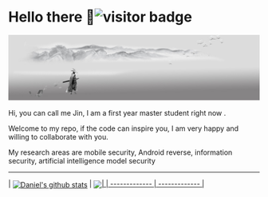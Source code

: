 # Hello there 👋<img src="https://visitor-badge.laobi.icu/badge?page_id=ayjin-dev.visitor-badge" alt="visitor badge"/>  

![](./img/background.jpg)

Hi, you can call me Jin, I am a first year master student right now .

Welcome to my repo, if the code can inspire you, I am very happy and willing to collaborate with you.

My research areas are mobile security, Android reverse, information security, artificial intelligence model security
  
<hr>
| <a href="https://github.com/ayjin-dev/github-readme-stats"><img align="center" src="https://github-readme-stats-sigma-five.vercel.app/api?username=ayjin-dev&show_icons=true&theme=vue&hide_border=true&hide=contribs,prs&count_private=true" alt="Daniel's github stats" /></a> | <a href="https://github.com/ayjin-dev/github-readme-stats"><img align="center" src="https://github-readme-stats-sigma-five.vercel.app/api/top-langs/?username=ayjin-dev&layout=compact&theme=vue&hide_border=true" />|
| ------------- | ------------- |
